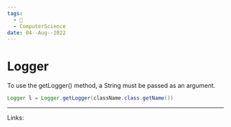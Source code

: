 ```yaml
---
tags:
  - 🌱
  - ComputerScience 
date: 04--Aug--2022
---
```


# Logger

To use the getLogger() method, a String must be passed as an argument.

```java
Logger l = Logger.getLogger(className.class.getName())
```

---
Links: 